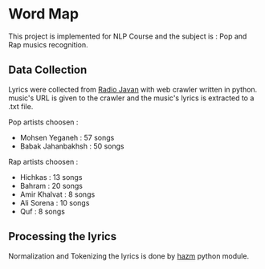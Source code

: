 # Word Map
This project is implemented for NLP Course and the subject is : Pop and Rap musics recognition.

## Data Collection
Lyrics were collected from [Radio Javan](www.radiojavan.com) with web crawler written in python. music's URL is given to the crawler and the music's lyrics is extracted to a .txt file.

Pop artists choosen : 
- Mohsen Yeganeh : 57 songs
- Babak Jahanbakhsh : 50 songs

Rap artists choosen : 
- Hichkas : 13 songs
- Bahram : 20 songs
- Amir Khalvat : 8 songs
- Ali Sorena : 10 songs
- Quf : 8 songs

## Processing the lyrics
Normalization and Tokenizing the lyrics is done by [hazm](http://www.sobhe.ir/hazm/) python module.
